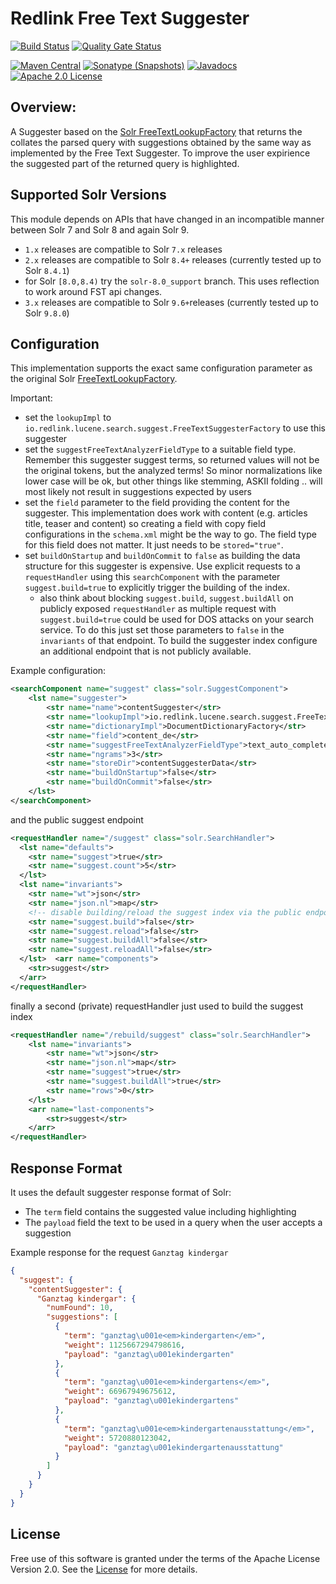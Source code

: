 # Redlink Free Text Suggester

[![Build Status](https://github.com/redlink-gmbh/solr-suggest-free-text/actions/workflows/maven-build-and-deploy.yaml/badge.svg)](https://github.com/redlink-gmbh/solr-suggest-free-text/actions/workflows/maven-build-and-deploy.yaml)
[![Quality Gate Status](https://sonarcloud.io/api/project_badges/measure?project=redlink-gmbh_solr-suggest-free-text&metric=alert_status)](https://sonarcloud.io/dashboard?id=redlink-gmbh_solr-suggest-free-text)

[![Maven Central](https://img.shields.io/maven-central/v/io.redlink.solr/suggest-free-text.svg)](http://search.maven.org/#search%7Cga%7C1%7Cg%3A%22io.redlink.solr%22)
[![Sonatype (Snapshots)](https://img.shields.io/nexus/s/https/oss.sonatype.org/io.redlink.solr/suggest-free-text.svg)](https://oss.sonatype.org/#nexus-search;gav~io.redlink.solr~solr-suggest-free-text~~~)
[![Javadocs](https://www.javadoc.io/badge/io.redlink.solr/solr-suggest-free-text.svg)](https://www.javadoc.io/doc/io.redlink.solr/solr-suggest-free-text)
[![Apache 2.0 License](https://img.shields.io/github/license/redlink-gmbh/solr-suggest-free-text.svg)](https://www.apache.org/licenses/LICENSE-2.0)

## Overview:

A Suggester based on the [Solr FreeTextLookupFactory](https://lucene.apache.org/solr/guide/7_7/suggester.html#freetextlookupfactory) that returns the collates the parsed query with suggestions obtained by the same way as implemented by the Free Text Suggester. To improve the user expirience the suggested part of the returned query is highlighted.

## Supported Solr Versions

This module depends on APIs that have changed in an incompatible manner between Solr 7 and Solr 8 and again Solr 9.

* `1.x` releases are compatible to Solr `7.x` releases
* `2.x` releases are compatible to Solr `8.4+` releases (currently tested up to Solr `8.4.1`)
* for Solr `[8.0,8.4)` try the `solr-8.0_support` branch. This uses reflection to work around FST api changes.
* `3.x` releases are compatible to Solr `9.6+`releases (currently tested up to Solr `9.8.0`)

## Configuration

This implementation supports the exact same configuration parameter as the original Solr [FreeTextLookupFactory](https://lucene.apache.org/solr/guide/7_7/suggester.html#freetextlookupfactory).

Important:

* set the `lookupImpl` to `io.redlink.lucene.search.suggest.FreeTextSuggesterFactory` to use this suggester
* set the `suggestFreeTextAnalyzerFieldType` to a suitable field type. Remember this suggester suggest terms, so returned values will not be the original tokens, but the analyzed terms! So minor normalizations like lower case will be ok, but other things like stemming, ASKII folding .. will most likely not result in suggestions expected by users
* set the `field` parameter to the field providing the content for the suggester. This implementation does work with content (e.g. articles title, teaser and content) so creating a field with copy field configurations in the `schema.xml` might be the way to go. The field type for this field does not matter. It just needs to be `stored="true"`.
* set `buildOnStartup` and `buildOnCommit` to `false` as building the data structure for this suggester is expensive. Use explicit requests to a `requestHandler` using this `searchComponent` with the parameter `suggest.build=true` to explicitly trigger the building of the index.
    * also think about blocking `suggest.build`, `suggest.buildAll` on publicly exposed `requestHandler` as multiple request with `suggest.build=true` could be used for DOS attacks on your search service. To do this just set those parameters to `false` in the `invariants` of that endpoint. To build the suggester index configure an additional endpoint that is not publicly available.

Example configuration:

```xml
<searchComponent name="suggest" class="solr.SuggestComponent">
    <lst name="suggester">
        <str name="name">contentSuggester</str>
        <str name="lookupImpl">io.redlink.lucene.search.suggest.FreeTextSuggesterFactory</str>
        <str name="dictionaryImpl">DocumentDictionaryFactory</str>
        <str name="field">content_de</str>
        <str name="suggestFreeTextAnalyzerFieldType">text_auto_complete_de</str>
        <str name="ngrams">3</str>
        <str name="storeDir">contentSuggesterData</str>
        <str name="buildOnStartup">false</str>
        <str name="buildOnCommit">false</str>
    </lst>
</searchComponent>
```

and the public suggest endpoint

```xml
<requestHandler name="/suggest" class="solr.SearchHandler">
  <lst name="defaults">
    <str name="suggest">true</str>
    <str name="suggest.count">5</str>
  </lst>
  <lst name="invariants">
    <str name="wt">json</str>
    <str name="json.nl">map</str>
    <!-- disable building/reload the suggest index via the public endpoint -->
    <str name="suggest.build">false</str>
    <str name="suggest.reload">false</str>
    <str name="suggest.buildAll">false</str>
    <str name="suggest.reloadAll">false</str>
  </lst>  <arr name="components">
    <str>suggest</str>
  </arr>
</requestHandler>

```

finally a second (private) requestHandler just used to build the suggest index


```xml
<requestHandler name="/rebuild/suggest" class="solr.SearchHandler">
    <lst name="invariants">
        <str name="wt">json</str>
        <str name="json.nl">map</str>
        <str name="suggest">true</str>
        <str name="suggest.buildAll">true</str>
        <str name="rows">0</str>
    </lst>
    <arr name="last-components">
        <str>suggest</str>
    </arr>
</requestHandler>
```


## Response Format

It uses the default suggester response format of Solr:

* The `term` field contains the suggested value including highlighting
* The `payload` field the text to be used in a query when the user accepts a suggestion

Example response for the request `Ganztag kindergar`

```json
{
  "suggest": {
    "contentSuggester": {
      "Ganztag kindergar": {
        "numFound": 10,
        "suggestions": [
          {
            "term": "ganztag\u001e<em>kindergarten</em>",
            "weight": 1125667294798616,
            "payload": "ganztag\u001ekindergarten"
          },
          {
            "term": "ganztag\u001e<em>kindergartens</em>",
            "weight": 66967949675612,
            "payload": "ganztag\u001ekindergartens"
          },
          {
            "term": "ganztag\u001e<em>kindergartenausstattung</em>",
            "weight": 5720880123042,
            "payload": "ganztag\u001ekindergartenausstattung"
          }
        ]
      }
    }
  }
}
```

## License
Free use of this software is granted under the terms of the Apache License Version 2.0.
See the [License](LICENSE.txt) for more details.
 
